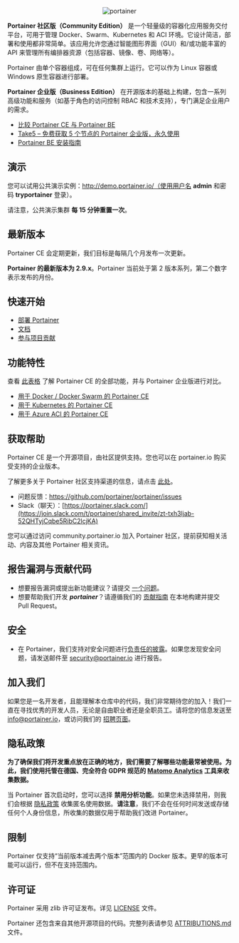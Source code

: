<p align="center">
  <img title="portainer" src='https://edas-hz.oss-cn-hangzhou.aliyuncs.com/edas-apps/charts-store/portainer/image/portainer-github-banner.png' />
</p>

**Portainer 社区版（Community Edition）** 是一个轻量级的容器化应用服务交付平台，可用于管理 Docker、Swarm、Kubernetes 和 ACI 环境。它设计简洁，部署和使用都非常简单。该应用允许您通过智能图形界面（GUI）和/或功能丰富的 API 来管理所有编排器资源（包括容器、镜像、卷、网络等）。

Portainer 由单个容器组成，可在任何集群上运行。它可以作为 Linux 容器或 Windows 原生容器进行部署。

**Portainer 企业版（Business Edition）** 在开源版本的基础上构建，包含一系列高级功能和服务（如基于角色的访问控制 RBAC 和技术支持），专门满足企业用户的需求。

- [比较 Portainer CE 与 Portainer BE](https://portainer.io/products)
- [Take5 – 免费获取 5 个节点的 Portainer 企业版，永久使用](https://portainer.io/pricing/take5)
- [Portainer BE 安装指南](https://install.portainer.io)

## 演示

您可以试用公共演示实例：http://demo.portainer.io/（使用用户名 **admin** 和密码 **tryportainer** 登录）。

请注意，公共演示集群 **每 15 分钟重置一次**。

## 最新版本

Portainer CE 会定期更新，我们目标是每隔几个月发布一次更新。

**Portainer 的最新版本为 2.9.x**。Portainer 当前处于第 2 版本系列，第二个数字表示发布的月份。

## 快速开始

- [部署 Portainer](https://docs.portainer.io/v/ce-2.9/start/install)
- [文档](https://documentation.portainer.io)
- [参与项目贡献](https://documentation.portainer.io/contributing/instructions/)

## 功能特性

查看 [此表格](https://www.portainer.io/products) 了解 Portainer CE 的全部功能，并与 Portainer 企业版进行对比。

- [用于 Docker / Docker Swarm 的 Portainer CE](https://www.portainer.io/solutions/docker)
- [用于 Kubernetes 的 Portainer CE](https://www.portainer.io/solutions/kubernetes-ui)
- [用于 Azure ACI 的 Portainer CE](https://www.portainer.io/solutions/serverless-containers)

## 获取帮助

Portainer CE 是一个开源项目，由社区提供支持。您也可以在 portainer.io 购买受支持的企业版本。

了解更多关于 Portainer 社区支持渠道的信息，请点击 [此处](https://www.portainer.io/community_help)。

- 问题反馈：https://github.com/portainer/portainer/issues
- Slack（聊天）：[https://portainer.slack.com/](https://join.slack.com/t/portainer/shared_invite/zt-txh3ljab-52QHTyjCqbe5RibC2lcjKA)

您可以通过访问 community.portainer.io 加入 Portainer 社区，提前获知相关活动、内容及其他 Portainer 相关资讯。

## 报告漏洞与贡献代码

- 想要报告漏洞或提出新功能建议？请提交 [一个问题](https://github.com/portainer/portainer/issues/new)。
- 想要帮助我们开发 **_portainer_**？请遵循我们的 [贡献指南](https://documentation.portainer.io/contributing/instructions/) 在本地构建并提交 Pull Request。

## 安全

- 在 Portainer，我们支持对安全问题进行[负责任的披露](https://zh.wikipedia.org/wiki/负责任的披露)。如果您发现安全问题，请发送邮件至 <security@portainer.io> 进行报告。

## 加入我们

如果您是一名开发者，且能理解本仓库中的代码，我们非常期待您的加入！我们一直在寻找优秀的开发人员，无论是自由职业者还是全职员工。请将您的信息发送至 info@portainer.io，或访问我们的 [招聘页面](https://portainer.io/careers)。

## 隐私政策

**为了确保我们将开发重点放在正确的地方，我们需要了解哪些功能最常被使用。为此，我们使用托管在德国、完全符合 GDPR 规范的 [Matomo Analytics](https://matomo.org/) 工具来收集数据。**

当 Portainer 首次启动时，您可以选择 **禁用分析功能**。如果您未选择禁用，则我们会根据 [隐私政策](https://www.portainer.io/documentation/in-app-analytics-and-privacy-policy/) 收集匿名使用数据。**请注意**，我们不会在任何时间发送或存储任何个人身份信息，所收集的数据仅用于帮助我们改进 Portainer。

## 限制

Portainer 仅支持“当前版本减去两个版本”范围内的 Docker 版本。更早的版本可能可以运行，但不在支持范围内。

## 许可证

Portainer 采用 zlib 许可证发布。详见 [LICENSE](./LICENSE) 文件。

Portainer 还包含来自其他开源项目的代码。完整列表请参见 [ATTRIBUTIONS.md](./ATTRIBUTIONS.md) 文件。